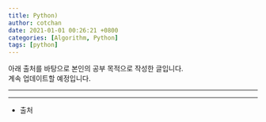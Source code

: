 ```yaml
---
title: Python) 
author: cotchan
date: 2021-01-01 00:26:21 +0800
categories: [Algorithm, Python]
tags: [python]     
---
```


아래 출처를 바탕으로 본인의 공부 목적으로 작성한 글입니다.    
계속 업데이트할 예정입니다.

---





---

+ 출처
